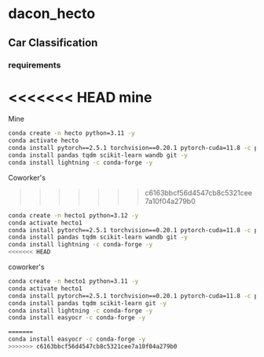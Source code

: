 # dacon_hecto
## Car Classification

### requirements
<<<<<<< HEAD
mine
=======
Mine
```bash
conda create -n hecto python=3.11 -y
conda activate hecto
conda install pytorch==2.5.1 torchvision==0.20.1 pytorch-cuda=11.8 -c pytorch -c nvidia -y
conda install pandas tqdm scikit-learn wandb git -y
conda install lightning -c conda-forge -y
```

Coworker's
>>>>>>> c6163bbcf56d4547cb8c5321cee7a10f04a279b0
```bash
conda create -n hecto1 python=3.12 -y
conda activate hecto1
conda install pytorch==2.5.1 torchvision==0.20.1 pytorch-cuda=11.8 -c pytorch -c nvidia -y
conda install pandas tqdm scikit-learn wandb git -y
conda install lightning -c conda-forge -y
<<<<<<< HEAD

```

coworker's
```bash
conda create -n hecto1 python=3.11 -y
conda activate hecto1
conda install pytorch==2.5.1 torchvision==0.20.1 pytorch-cuda=11.8 -c pytorch -c nvidia -y
conda install pandas tqdm scikit-learn git -y
conda install lightning -c conda-forge -y
conda install easyocr -c conda-forge -y

=======
conda install easyocr -c conda-forge -y
>>>>>>> c6163bbcf56d4547cb8c5321cee7a10f04a279b0
```